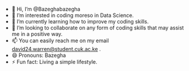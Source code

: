 - 👋 Hi, I’m @Bazeghabazegha
- 👀 I’m interested in coding moreso in Data Science.
- 🌱 I’m currently learning how to improve my coding skills.
- 💞️ I’m looking to collaborate on any form of coding skills that may assist me in a positive way.
- 📫 You can easily reach me on my email david24.warren@student.cuk.ac.ke .
- 😄 Pronouns: Bazegha
- ⚡ Fun fact: Living a simple lifestyle.

<!---
Bazeghabazegha/Bazeghabazegha is a ✨ special ✨ repository because its `README.md` (this file) appears on your GitHub profile.
You can click the Preview link to take a look at your changes.
--->

